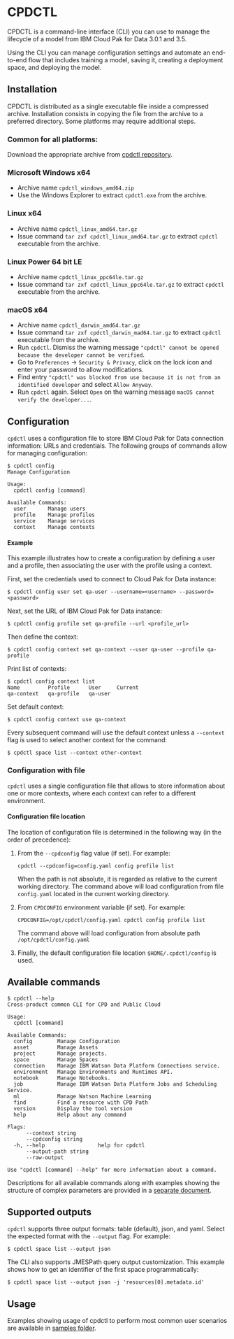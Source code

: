 # CPDCTL
CPDCTL is a command-line interface (CLI) you can use to manage the lifecycle of a model from IBM Cloud Pak for Data 3.0.1 and 3.5.

Using the CLI you can manage configuration settings and automate an end-to-end flow that includes training a model, saving it, creating a deployment space, and deploying the model.

## Installation

CPDCTL is distributed as a single executable file inside a compressed archive. Installation consists in copying the file from the archive to a preferred directory. Some platforms may require additional steps.

### Common for all platforms:
Download the appropriate archive from [cpdctl repository](https://github.com/IBM/cpdctl/releases/).

### Microsoft Windows x64
* Archive name `cpdctl_windows_amd64.zip`
* Use the Windows Explorer to extract `cpdctl.exe` from the archive.
  
### Linux x64
* Archive name `cpdctl_linux_amd64.tar.gz`
* Issue command `tar zxf cpdctl_linux_amd64.tar.gz` to extract `cpdctl` executable from the archive.

### Linux Power 64 bit LE
* Archive name `cpdctl_linux_ppc64le.tar.gz`
* Issue command `tar zxf cpdctl_linux_ppc64le.tar.gz` to extract `cpdctl` executable from the archive.

### macOS x64
* Archive name `cpdctl_darwin_amd64.tar.gz`
* Issue command `tar zxf cpdctl_darwin_mad64.tar.gz` to extract `cpdctl` executable from the archive.
* Run `cpdctl`. Dismiss the warning message `"cpdctl" cannot be opened because the developer cannot be verified`.
* Go to `Preferences` -> `Security & Privacy`, click on the lock icon and enter your password to allow modifications.
* Find entry `"cpdctl" was blocked from use because it is not from an identified developer` and select `Allow Anyway`.
* Run `cpdctl` again. Select `Open` on the warning message `macOS cannot verify the developer...`.

## Configuration
`cpdctl` uses a configuration file to store IBM Cloud Pak for Data connection information: URLs and credentials. The following groups of commands allow for managing configuration:

```
$ cpdctl config
Manage Configuration

Usage:
  cpdctl config [command]

Available Commands:
  user       Manage users
  profile    Manage profiles
  service    Manage services
  context    Manage contexts
``` 

#### Example

This example illustrates how to create a configuration by defining a user and a profile, then associating the user with the profile using a context.

First, set the credentials used to connect to Cloud Pak for Data instance:

```
$ cpdctl config user set qa-user --username=<username> --password=<password>
``` 

Next, set the URL of IBM Cloud Pak for Data instance:

```
$ cpdctl config profile set qa-profile --url <profile_url>
```

Then define the context:

```
$ cpdctl config context set qa-context --user qa-user --profile qa-profile
```

Print list of contexts:

```
$ cpdctl config context list
Name         Profile      User     Current   
qa-context   qa-profile   qa-user  
```

Set default context:

```
$ cpdctl config context use qa-context
```

Every subsequent command will use the default context unless a `--context` flag is used to select another context for the command:
```
$ cpdctl space list --context other-context
```

### Configuration with file

`cpdctl` uses a single configuration file that allows to store information about one or more contexts, where each context can refer to a different environment.

#### Configuration file location

The location of configuration file is determined in the following way (in the order of precedence):
1. From the `--cpdconfig` flag value (if set). For example:
   
   `cpdctl --cpdconfig=config.yaml config profile list`
   
   When the path is not absolute, it is regarded as relative to the current working directory. The command above will load configuration from file `config.yaml` located in the current working directory.
2. From `CPDCONFIG` environment variable (if set). For example:

   `CPDCONFIG=/opt/cpdctl/config.yaml cpdctl config profile list`
   
   The command above will load configuration from absolute path `/opt/cpdctl/config.yaml`
3. Finally, the default configuration file location `$HOME/.cpdctl/config` is used.


## Available commands
```
$ cpdctl --help
Cross-product common CLI for CPD and Public Cloud

Usage:
  cpdctl [command]

Available Commands:
  config        Manage Configuration
  asset         Manage Assets
  project       Manage projects.
  space         Manage Spaces
  connection    Manage IBM Watson Data Platform Connections service.
  environment   Manage Environments and Runtimes API.
  notebook      Manage Notebooks.
  job           Manage IBM Watson Data Platform Jobs and Scheduling Service.
  ml            Manage Watson Machine Learning
  find          Find a resource with CPD Path
  version       Display the tool version
  help          Help about any command

Flags:
      --context string       
      --cpdconfig string     
  -h, --help                 help for cpdctl
      --output-path string   
      --raw-output

Use "cpdctl [command] --help" for more information about a command.
```
Descriptions for all available commands along with examples showing the structure of complex parameters are provided in a [separate document](/README_command_reference.md).

## Supported outputs
`cpdctl` supports three output formats: table (default), json, and yaml. Select the expected format with the `--output` flag. For example:
```
$ cpdctl space list --output json
```
The CLI also supports JMESPath query output customization. This example shows how to get an identifier of the first space programmatically:
```
$ cpdctl space list --output json -j 'resources[0].metadata.id'
```

## Usage

Examples showing usage of cpdctl to perform most common user scenarios are available in [samples folder](https://github.com/IBM/cpdctl/tree/master/samples).
